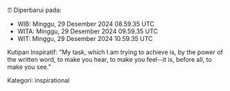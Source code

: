 ⏰ Diperbarui pada:
- WIB: Minggu, 29 Desember 2024 08.59.35 UTC
- WITA: Minggu, 29 Desember 2024 09.59.35 UTC
- WIT: Minggu, 29 Desember 2024 10.59.35 UTC

Kutipan Inspiratif:
"My task, which I am trying to achieve is, by the power of the written word, to make you hear, to make you feel--it is, before all, to make you see."


Kategori: inspirational

